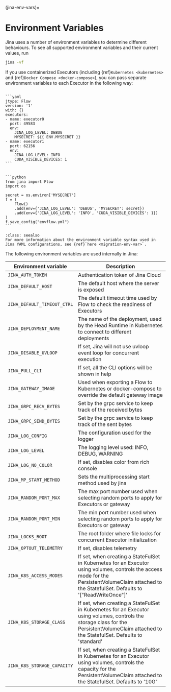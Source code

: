 (jina-env-vars)=
# Environment Variables

Jina uses a number of environment variables to determine different behaviours. To see all supported environment variables and their current values, run

```bash
jina -vf
```

If you use containerized Executors (including {ref}`Kubernetes <kubernetes>` and {ref}`Docker Compose <docker-compose>`), you can pass separate environment variables to each Executor in the following way:


`````{tab} Include env vars in YAML

```yaml
jtype: Flow
version: '1'
with: {}
executors:
- name: executor0
  port: 49583
  env:
    JINA_LOG_LEVEL: DEBUG
    MYSECRET: ${{ ENV.MYSECRET }}
- name: executor1
  port: 62156
  env:
    JINA_LOG_LEVEL: INFO
    CUDA_VISIBLE_DEVICES: 1
```
`````
````{tab} Include env vars in Python

```python
from jina import Flow
import os

secret = os.environ['MYSECRET']
f = (
    Flow()
    .add(env={'JINA_LOG_LEVEL': 'DEBUG', 'MYSECRET': secret})
    .add(env={'JINA_LOG_LEVEL': 'INFO', 'CUDA_VISIBLE_DEVICES': 1})
)
f.save_config("envflow.yml")
```
````

```{admonition} See Also
:class: seealso
For more information about the environment variable syntax used in Jina YAML configurations, see {ref}`here <migration-env-var>`.
```

The following environment variables are used internally in Jina:

| Environment variable          | Description                                                                                            |
|-------------------------------|--------------------------------------------------------------------------------------------------------|
| `JINA_AUTH_TOKEN`               | Authentication token of Jina Cloud                                                                     |
| `JINA_DEFAULT_HOST`             | The default host where the server is exposed                                                           |
| `JINA_DEFAULT_TIMEOUT_CTRL`     | The default timeout time used by Flow to check the readiness of Executors                              |
| `JINA_DEPLOYMENT_NAME`          | The name of the deployment, used by the Head Runtime in Kubernetes to connect to different deployments |
| `JINA_DISABLE_UVLOOP`           | If set, Jina will not use uvloop event loop for concurrent execution                                   |
| `JINA_FULL_CLI`                 | If set, all the CLI options will be shown in help                                                      |
| `JINA_GATEWAY_IMAGE`            | Used when exporting a Flow to Kubernetes or docker-compose to override the default gateway image       |
| `JINA_GRPC_RECV_BYTES`          | Set by the grpc service to keep track of the received bytes                                            |
| `JINA_GRPC_SEND_BYTES`          | Set by the grpc service to keep track of the sent bytes                                                |
| `JINA_LOG_CONFIG`               | The configuration used for the logger                                                                  |
| `JINA_LOG_LEVEL`                | The logging level used: INFO, DEBUG, WARNING                                                           |
| `JINA_LOG_NO_COLOR`             | If set, disables color from rich console                                                               |
| `JINA_MP_START_METHOD`          | Sets the multiprocessing start method used by jina                                                     |
| `JINA_RANDOM_PORT_MAX`          | The max port number used when selecting random ports to apply for Executors or gateway                 |
| `JINA_RANDOM_PORT_MIN`          | The min port number used when selecting random ports to apply for Executors or gateway                 |
| `JINA_LOCKS_ROOT`               | The root folder where file locks for concurrent Executor initialization                                |
| `JINA_OPTOUT_TELEMETRY`         | If set, disables telemetry                                                                             |
| `JINA_K8S_ACCESS_MODES`         | If set, when creating a StateFulSet in Kubernetes for an Executor using volumes, controls the access mode for the PersistentVolumeClaim attached to the StatefulSet. Defaults to '["ReadWriteOnce"]'  |
| `JINA_K8S_STORAGE_CLASS`        | If set, when creating a StateFulSet in Kubernetes for an Executor using volumes, controls the storage class for the PersistentVolumeClaim attached to the StatefulSet. Defaults to 'standard'  |
| `JINA_K8S_STORAGE_CAPACITY`     | If set, when creating a StateFulSet in Kubernetes for an Executor using volumes, controls the capacity for the PersistentVolumeClaim attached to the StatefulSet. Defaults to '10G'  |                                                                       |
